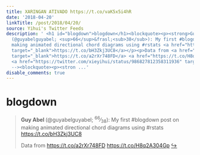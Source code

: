 ```yaml
---
title: XARINGAN ATIVADO https://t.co/vaK5x5i4hR
date: '2018-04-20'
linkTitle: /post/2018/04/20/
source: Yihui's Twitter Feeds
description: ' <h1 id="blogdown">blogdown</h1><blockquote><p><strong>Guy Abel </strong>
  (@guyabelguyabel; <sup>66</sup>&frasl;<sub>38</sub>): My first #blogdown post on
  making animated directional chord diagrams using #rstats <a href="https://t.co/bH3Zkj3UC8"
  target="_blank">https://t.co/bH3Zkj3UC8</a></p><p>Data from <a href="https://t.co/a2rXr748FD"
  target="_blank">https://t.co/a2rXr748FD</a> <a href="https://t.co/H8q2A304Gp" target="_blank">https://t.co/H8q2A304Gp</a>
  <a href="https://twitter.com/xieyihui/status/986827812358311936" target="_blank">&#8618;</a></p></blockquote><!--
  --><blockquote><p><stron ...'
disable_comments: true
---
```

 <h1 id="blogdown">blogdown</h1><blockquote><p><strong>Guy Abel </strong> (@guyabelguyabel; <sup>66</sup>&frasl;<sub>38</sub>): My first #blogdown post on making animated directional chord diagrams using #rstats <a href="https://t.co/bH3Zkj3UC8" target="_blank">https://t.co/bH3Zkj3UC8</a></p><p>Data from <a href="https://t.co/a2rXr748FD" target="_blank">https://t.co/a2rXr748FD</a> <a href="https://t.co/H8q2A304Gp" target="_blank">https://t.co/H8q2A304Gp</a> <a href="https://twitter.com/xieyihui/status/986827812358311936" target="_blank">&#8618;</a></p></blockquote><!-- --><blockquote><p><stron ...